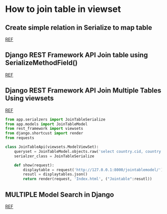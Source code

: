 # How to join table in viewset

## Create simple relation in Serialize to map table

[REF](https://stackoverflow.com/questions/43197964/how-to-join-two-models-in-django-rest-framework)

## Django REST Framework API Join table using SerializeMethodField()

[REF](https://stackoverflow.com/questions/42775784/how-to-serialize-a-queryset-from-an-unrelated-model-as-a-nested-serializer?rq=1)

## Django REST Framework API Join Multiple Tables Using viewsets

[REF](https://www.youtube.com/watch?v=XsoCKDOalkw)

```Python
from app.serialzers import JoinTableSerialize
from app.models import JoinTableModel
from rest_framework import viewsets
from django.shortcust import render
from requests

class JoinTableApi(viewsets.ModelViewSet):
    queryset = JoinTableModel.objects.raw('select country.cid, country.cname, state.sname from country inner join ')
    serialzer_class = JoinTableSerialize

    def show(request):
        displaytable = request('http://127.0.0.1:8000/jointablemodel/')
        resutl = displaytables.json()
        return render(request, 'Index.html', ("Jointable":resutl))

```

## MULTIPLE Model Search in Django

[REF](https://www.youtube.com/watch?v=1wi0AHxjcn8)
